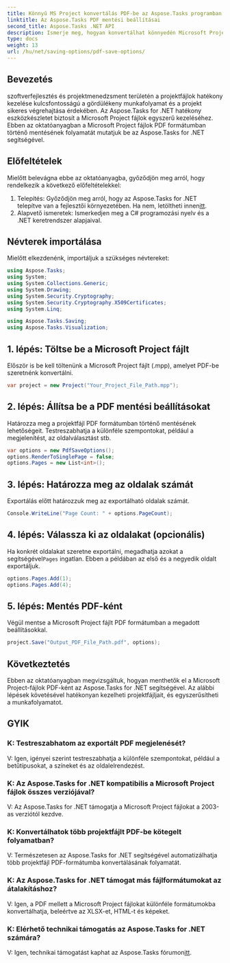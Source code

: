 ```yaml
---
title: Könnyű MS Project konvertálás PDF-be az Aspose.Tasks programban
linktitle: Az Aspose.Tasks PDF mentési beállításai
second_title: Aspose.Tasks .NET API
description: Ismerje meg, hogyan konvertálhat könnyedén Microsoft Project fájlokat PDF formátumba az Aspose.Tasks for .NET segítségével. Javítsa projektmenedzsment munkafolyamatát.
type: docs
weight: 13
url: /hu/net/saving-options/pdf-save-options/
---
```

## Bevezetés
szoftverfejlesztés és projektmenedzsment területén a projektfájlok hatékony kezelése kulcsfontosságú a gördülékeny munkafolyamat és a projekt sikeres végrehajtása érdekében. Az Aspose.Tasks for .NET hatékony eszközkészletet biztosít a Microsoft Project fájlok egyszerű kezeléséhez. Ebben az oktatóanyagban a Microsoft Project fájlok PDF formátumban történő mentésének folyamatát mutatjuk be az Aspose.Tasks for .NET segítségével. 
## Előfeltételek
Mielőtt belevágna ebbe az oktatóanyagba, győződjön meg arról, hogy rendelkezik a következő előfeltételekkel:
1.  Telepítés: Győződjön meg arról, hogy az Aspose.Tasks for .NET telepítve van a fejlesztői környezetében. Ha nem, letöltheti innen[itt](https://releases.aspose.com/tasks/net/).
2. Alapvető ismeretek: Ismerkedjen meg a C# programozási nyelv és a .NET keretrendszer alapjaival.

## Névterek importálása
Mielőtt elkezdenénk, importáljuk a szükséges névtereket:
```csharp
using Aspose.Tasks;
using System;
using System.Collections.Generic;
using System.Drawing;
using System.Security.Cryptography;
using System.Security.Cryptography.X509Certificates;
using System.Linq;

using Aspose.Tasks.Saving;
using Aspose.Tasks.Visualization;
```

## 1. lépés: Töltse be a Microsoft Project fájlt
Először is be kell töltenünk a Microsoft Project fájlt (.mpp), amelyet PDF-be szeretnénk konvertálni.
```csharp
var project = new Project("Your_Project_File_Path.mpp");
```
## 2. lépés: Állítsa be a PDF mentési beállításokat
Határozza meg a projektfájl PDF formátumban történő mentésének lehetőségeit. Testreszabhatja a különféle szempontokat, például a megjelenítést, az oldalválasztást stb.
```csharp
var options = new PdfSaveOptions();
options.RenderToSinglePage = false;
options.Pages = new List<int>();
```
## 3. lépés: Határozza meg az oldalak számát
Exportálás előtt határozzuk meg az exportálható oldalak számát.
```csharp
Console.WriteLine("Page Count: " + options.PageCount);
```
## 4. lépés: Válassza ki az oldalakat (opcionális)
 Ha konkrét oldalakat szeretne exportálni, megadhatja azokat a segítségével`Pages` ingatlan. Ebben a példában az első és a negyedik oldalt exportáljuk.
```csharp
options.Pages.Add(1);
options.Pages.Add(4);
```
## 5. lépés: Mentés PDF-ként
Végül mentse a Microsoft Project fájlt PDF formátumban a megadott beállításokkal.
```csharp
project.Save("Output_PDF_File_Path.pdf", options);
```

## Következtetés
Ebben az oktatóanyagban megvizsgáltuk, hogyan menthetők el a Microsoft Project-fájlok PDF-ként az Aspose.Tasks for .NET segítségével. Az alábbi lépések követésével hatékonyan kezelheti projektfájljait, és egyszerűsítheti a munkafolyamatot.
## GYIK
### K: Testreszabhatom az exportált PDF megjelenését?
V: Igen, igényei szerint testreszabhatja a különféle szempontokat, például a betűtípusokat, a színeket és az oldalelrendezést.
### K: Az Aspose.Tasks for .NET kompatibilis a Microsoft Project fájlok összes verziójával?
V: Az Aspose.Tasks for .NET támogatja a Microsoft Project fájlokat a 2003-as verziótól kezdve.
### K: Konvertálhatok több projektfájlt PDF-be kötegelt folyamatban?
V: Természetesen az Aspose.Tasks for .NET segítségével automatizálhatja több projektfájl PDF-formátumba konvertálásának folyamatát.
### K: Az Aspose.Tasks for .NET támogat más fájlformátumokat az átalakításhoz?
V: Igen, a PDF mellett a Microsoft Project fájlokat különféle formátumokba konvertálhatja, beleértve az XLSX-et, HTML-t és képeket.
### K: Elérhető technikai támogatás az Aspose.Tasks for .NET számára?
 V: Igen, technikai támogatást kaphat az Aspose.Tasks fórumon[itt](https://forum.aspose.com/c/tasks/15).